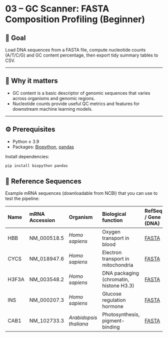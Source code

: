 # 03 – GC Scanner: FASTA Composition Profiling (Beginner)

## 🧬 Goal
Load DNA sequences from a FASTA file, compute nucleotide counts (A/T/C/G) and GC content percentage, then export tidy summary tables to CSV.

---

## 📌 Why it matters
- GC content is a basic descriptor of genomic sequences that varies across organisms and genomic regions.  
- Nucleotide counts provide useful QC metrics and features for downstream machine learning models.

---

## ⚙️ Prerequisites
- Python ≥ 3.9  
- Packages: [Biopython](https://biopython.org/), [pandas](https://pandas.pydata.org/)  

Install dependencies:
```bash
pip install biopython pandas
```

## 📂 Reference Sequences
Example mRNA sequences (downloadable from NCBI) that you can use to test the pipeline:

| Name   | mRNA Accession   | Organism              | Biological function                      | RefSeq / Gene (DNA) |
|:-------|:-----------------|:----------------------|:-----------------------------------------|:--------------------------------------------------------------|
| HBB    | NM_000518.5      | *Homo sapiens*        | Oxygen transport in blood                | [FASTA](https://www.ncbi.nlm.nih.gov/nuccore/NM_000518.5?report=fasta) |
| CYCS   | NM_018947.6      | *Homo sapiens*        | Electron transport in mitochondria       | [FASTA](https://www.ncbi.nlm.nih.gov/nuccore/NM_018947.6?report=fasta) |
| H3F3A  | NM_003548.2      | *Homo sapiens*        | DNA packaging (chromatin, histone H3.3)  | [FASTA](https://www.ncbi.nlm.nih.gov/nuccore/NM_003548.2?report=fasta) |
| INS    | NM_000207.3      | *Homo sapiens*        | Glucose regulation hormone               | [FASTA](https://www.ncbi.nlm.nih.gov/nuccore/NM_000207.3?report=fasta) |
| CAB1   | NM_102733.3      | *Arabidopsis thaliana*| Photosynthesis, pigment-binding          | [FASTA](https://www.ncbi.nlm.nih.gov/nuccore/NM_102733.3?report=fasta) |
